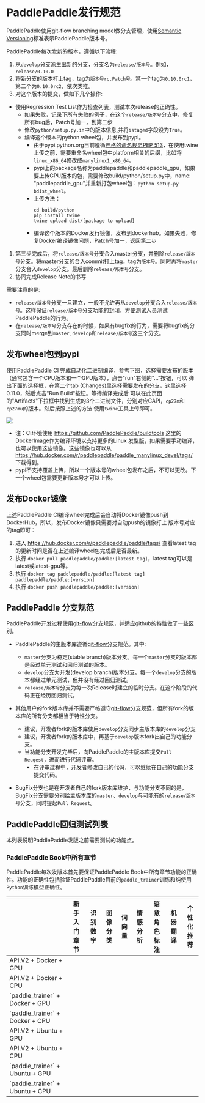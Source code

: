 # PaddlePaddle发行规范

PaddlePaddle使用git-flow branching model做分支管理，使用[Semantic Versioning](http://semver.org/)标准表示PaddlePaddle版本号。

PaddlePaddle每次发新的版本，遵循以下流程:

1. 从`develop`分支派生出新的分支，分支名为`release/版本号`。例如，`release/0.10.0`
1. 将新分支的版本打上tag，tag为`版本号rc.Patch号`。第一个tag为`0.10.0rc1`，第二个为`0.10.0rc2`，依次类推。
1. 对这个版本的提交，做如下几个操作:
  * 使用Regression Test List作为检查列表，测试本次release的正确性。
	  * 如果失败，记录下所有失败的例子，在这个`release/版本号`分支中，修复所有bug后，Patch号加一，到第二步
	* 修改`python/setup.py.in`中的版本信息,并将`istaged`字段设为`True`。
	* 编译这个版本的python wheel包，并发布到pypi。
		* 由于pypi.python.org目前遵循[严格的命名规范PEP 513](https://www.python.org/dev/peps/pep-0513)，在使用twine上传之前，需要重命名wheel包中platform相关的后缀，比如将`linux_x86_64`修改成`manylinux1_x86_64`。
		* pypi上的package名称为paddlepaddle和paddlepaddle_gpu，如果要上传GPU版本的包，需要修改build/python/setup.py中，name: "paddlepaddle_gpu"并重新打包wheel包：`python setup.py bdist_wheel`。
		* 上传方法：
			```
			cd build/python
			pip install twine
			twine upload dist/[package to upload]
			```
		* 编译这个版本的Docker发行镜像，发布到dockerhub。如果失败，修复Docker编译镜像问题，Patch号加一，返回第二步
1. 第三步完成后，将`release/版本号`分支合入master分支，并删除`release/版本号`分支。将master分支的合入commit打上tag，tag为`版本号`。同时再将`master`分支合入`develop`分支。最后删除`release/版本号`分支。
1. 协同完成Release Note的书写


需要注意的是:

* `release/版本号`分支一旦建立，一般不允许再从`develop`分支合入`release/版本号`。这样保证`release/版本号`分支功能的封闭，方便测试人员测试PaddlePaddle的行为。
* 在`release/版本号`分支存在的时候，如果有bugfix的行为，需要将bugfix的分支同时merge到`master`, `develop`和`release/版本号`这三个分支。

## 发布wheel包到pypi

使用[PaddlePaddle CI](https://paddleci.ngrok.io/project.html?projectId=Manylinux1&tab=projectOverview)
完成自动化二进制编译，参考下图，选择需要发布的版本（通常包含一个CPU版本和一个GPU版本），点击"run"右侧的"..."按钮，可以
弹出下面的选择框，在第二个tab (Changes)里选择需要发布的分支，这里选择0.11.0，然后点击"Run Build"按钮。等待编译完成后
可以在此页面的"Artifacts"下拉框中找到生成的3个二进制文件，分别对应CAPI，`cp27m`和`cp27mu`的版本。然后按照上述的方法
使用`twine`工具上传即可。

<img src="https://github.com/PaddlePaddle/Paddle/tree/develop/doc/fluid/images/ci_build_whl.png">

* 注：CI环境使用 https://github.com/PaddlePaddle/buildtools 这里的DockerImage作为编译环境以支持更多的Linux
  发型版，如果需要手动编译，也可以使用这些镜像。这些镜像也可以从 https://hub.docker.com/r/paddlepaddle/paddle_manylinux_devel/tags/ 下载得到。
* pypi不支持覆盖上传，所以一个版本号的wheel包发布之后，不可以更改。下一个wheel包需要更新版本号才可以上传。

## 发布Docker镜像

上述PaddlePaddle CI编译wheel完成后会自动将Docker镜像push到DockerHub，所以，发布Docker镜像只需要对自动push的镜像打上
版本号对应的tag即可：

1. 进入 https://hub.docker.com/r/paddlepaddle/paddle/tags/ 查看latest tag的更新时间是否在上述编译wheel包完成后是否最新。
1. 执行 `docker pull paddlepaddle/paddle:[latest tag]`，latest tag可以是latest或latest-gpu等。
1. 执行 `docker tag paddlepaddle/paddle:[latest tag] paddlepaddle/paddle:[version]`
1. 执行 `docker push paddlepaddle/paddle:[version]`

## PaddlePaddle 分支规范

PaddlePaddle开发过程使用[git-flow](http://nvie.com/posts/a-successful-git-branching-model/)分支规范，并适应github的特性做了一些区别。

* PaddlePaddle的主版本库遵循[git-flow](http://nvie.com/posts/a-successful-git-branching-model/)分支规范。其中:
	* `master`分支为稳定(stable branch)版本分支。每一个`master`分支的版本都是经过单元测试和回归测试的版本。
	* `develop`分支为开发(develop branch)版本分支。每一个`develop`分支的版本都经过单元测试，但并没有经过回归测试。
	* `release/版本号`分支为每一次Release时建立的临时分支。在这个阶段的代码正在经历回归测试。

* 其他用户的fork版本库并不需要严格遵守[git-flow](http://nvie.com/posts/a-successful-git-branching-model/)分支规范，但所有fork的版本库的所有分支都相当于特性分支。
	* 建议，开发者fork的版本库使用`develop`分支同步主版本库的`develop`分支
	* 建议，开发者fork的版本库中，再基于`develop`版本fork出自己的功能分支。
	* 当功能分支开发完毕后，向PaddlePaddle的主版本库提交`Pull Reuqest`，进而进行代码评审。
		* 在评审过程中，开发者修改自己的代码，可以继续在自己的功能分支提交代码。

* BugFix分支也是在开发者自己的fork版本库维护，与功能分支不同的是，BugFix分支需要分别给主版本库的`master`、`develop`与可能有的`release/版本号`分支，同时提起`Pull Request`。

## PaddlePaddle回归测试列表

本列表说明PaddlePaddle发版之前需要测试的功能点。

### PaddlePaddle Book中所有章节

PaddlePaddle每次发版本首先要保证PaddlePaddle Book中所有章节功能的正确性。功能的正确性包括验证PaddlePaddle目前的`paddle_trainer`训练和纯使用`Python`训练模型正确性。

<table>
<thead>
<tr>
<th></th>
<th>新手入门章节 </th>
<th> 识别数字</th>
<th> 图像分类</th>
<th>词向量</th>
<th> 情感分析</th>
<th>语意角色标注</th>
<th> 机器翻译</th>
<th>个性化推荐</th>
</tr>
</thead>

<tbody>
<tr>
<td>API.V2 + Docker + GPU </td>
<td>  </td>
<td> </td>
<td>  </td>
<td> </td>
<td>  </td>
<td> </td>
<td>  </td>
<td> </td>
</tr>

<tr>
<td> API.V2 + Docker + CPU </td>
<td>  </td>
<td> </td>
<td>  </td>
<td> </td>
<td>  </td>
<td> </td>
<td>  </td>
<td> </td>
</tr>

<tr>
<td>`paddle_trainer` + Docker + GPU </td>
<td>  </td>
<td> </td>
<td>  </td>
<td> </td>
<td>  </td>
<td> </td>
<td>  </td>
<td> </td>
</tr>

<tr>
<td>`paddle_trainer` + Docker + CPU </td>
<td>  </td>
<td> </td>
<td>  </td>
<td> </td>
<td>  </td>
<td> </td>
<td>  </td>
<td> </td>
</tr>

<tr>
<td> API.V2 + Ubuntu + GPU</td>
<td>  </td>
<td> </td>
<td>  </td>
<td> </td>
<td>  </td>
<td> </td>
<td>  </td>
<td> </td>
</tr>

<tr>
<td>API.V2 + Ubuntu + CPU </td>
<td>  </td>
<td> </td>
<td>  </td>
<td> </td>
<td>  </td>
<td> </td>
<td>  </td>
<td> </td>
</tr>

<tr>
<td> `paddle_trainer` + Ubuntu + GPU</td>
<td>  </td>
<td> </td>
<td>  </td>
<td> </td>
<td>  </td>
<td> </td>
<td>  </td>
<td> </td>
</tr>

<tr>
<td> `paddle_trainer` + Ubuntu + CPU</td>
<td>  </td>
<td> </td>
<td>  </td>
<td> </td>
<td>  </td>
<td> </td>
<td>  </td>
<td> </td>
</tr>
</tbody>
</table>
